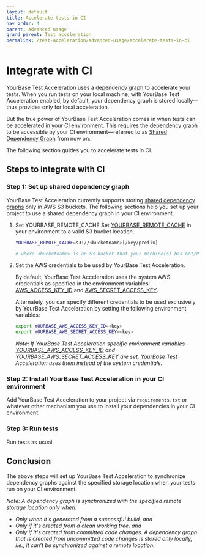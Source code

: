 ```yaml
---
layout: default
title: Accelerate tests in CI
nav_order: 4
parent: Advanced usage
grand_parent: Test acceleration
permalink: /test-acceleration/advanced-usage/accelerate-tests-in-ci
---
```


# Integrate with CI
YourBase Test Acceleration uses a [dependency graph](../how-it-works.md#dependency-graph) to accelerate your tests. When you run tests on your local machine, with YourBase Test Acceleration enabled, by default, your dependency graph is stored locally—thus provides only for local acceleration.

But the true power of YourBase Test Acceleration comes in when tests can be accelerated in your CI environment. This requires the [dependency graph](../how-it-works.md#dependency-graph) to be accessible by your CI environment—referred to as [Shared Dependency Graph](../how-it-works.md#shared-dependency-graph) from now on.

The following section guides you to accelerate tests in CI.

## Steps to integrate with CI

### Step 1: Set up shared dependency graph
YourBase Test Acceleration currently supports storing [shared dependency graphs](../how-it-works.md#shared-dependency-graph) only in AWS S3 buckets. The following sections help you set up your project to use a shared dependency graph in your CI environment.

1. Set YOURBASE_REMOTE_CACHE
Set [YOURBASE_REMOTE_CACHE](../reference/configuration-options.md#yourbase_remote_cache)  in your environment to a valid S3 bucket location.

    ```sh
    YOURBASE_REMOTE_CACHE=s3://<bucketname>[/key/prefix]
    
    # where <bucketname> is an S3 bucket that your machine(s) has Get/Put/List access to.
    ```

2. Set the AWS credentials to be used by YourBase Test Acceleration.

   By default, YourBase Test Acceleration uses the system AWS credentials as specified in the environment variables: [AWS_ACCESS_KEY_ID](https://docs.aws.amazon.com/cli/latest/userguide/cli-configure-envvars.html#envvars-list) and [AWS_SECRET_ACCESS_KEY](https://docs.aws.amazon.com/cli/latest/userguide/cli-configure-envvars.html#envvars-list). 
   
   Alternately, you can specify different credentials to be used exclusively by YourBase Test Acceleration by setting the following environment variables:
   
   ```sh
   export YOURBASE_AWS_ACCESS_KEY_ID=<key>
   export YOURBASE_AWS_SECRET_ACCESS_KEY=<key>
   ```
       
   _Note: If YourBase Test Acceleration specific environment variables - [YOURBASE_AWS_ACCESS_KEY_ID](../reference/configuration-options.md#yourbase_aws_access_key_id) and [YOURBASE_AWS_SECRET_ACCESS_KEY](../reference/configuration-options.md#yourbase_aws_secret_access_key) are set, YourBase Test Acceleration uses them instead of the system credentials._

### Step 2: Install YourBase Test Acceleration in your CI environment
Add YourBase Test Acceleration to your project via `requirements.txt` or whatever other mechanism you use to install your dependencies in your CI environment.

### Step 3: Run tests
Run tests as usual.

## Conclusion
The above steps will set up YourBase Test Acceleration to synchronize dependency graphs against the specified storage location when your tests run on your CI environment.

_Note:_
_A dependency graph is synchronized with the specified remote storage location only when:_
- _Only when it's generated from a successful build, and_
- _Only if it's created from a clean working tree, and_
- _Only if it's created from committed code changes. A dependency graph that is created from uncommitted code changes is stored only locally, i.e., it can’t be synchronized against a remote location._